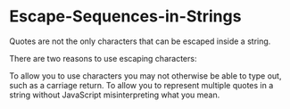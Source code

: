 # Escape-Sequences-in-Strings

Quotes are not the only characters that can be escaped inside a string. 

 There are two reasons to use escaping characters:

To allow you to use characters you may not otherwise be able to type out, such as a carriage return.
To allow you to represent multiple quotes in a string without JavaScript misinterpreting what you mean.
